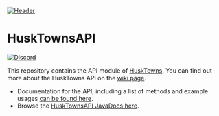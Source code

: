 [![Header](https://i.imgur.com/JckKnZZ.png "Header")](https://github.com/WiIIiam278/HuskTownsAPI/)
# HuskTownsAPI
[![Discord](https://img.shields.io/discord/818135932103557162?color=7289da&logo=discord)](https://discord.gg/tVYhJfyDWG)

This repository contains the API module of [HuskTowns](https://github.com/WiIIiam278/HuskTownsDocs). You can find out more about the HuskTowns API on the [wiki page](https://github.com/WiIIiam278/HuskTownsDocs/wiki/API).

* Documentation for the API, including a list of methods and example usages [can be found here](https://github.com/WiIIiam278/HuskTownsDocs/wiki/API).
* Browse the [HuskTownsAPI JavaDocs here](https://wiiiiam278.github.io/HuskTownsAPI/).